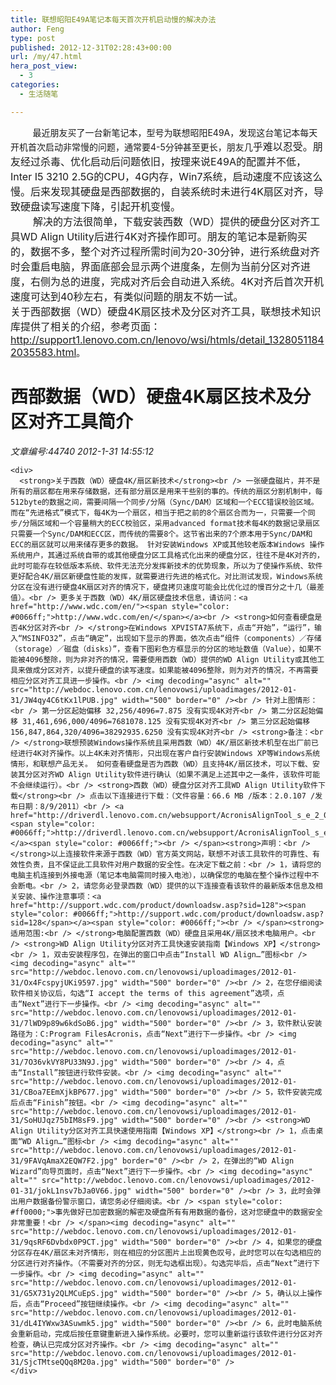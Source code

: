 ```yaml
---
title: 联想昭阳E49A笔记本每天首次开机启动慢的解决办法
author: Feng
type: post
published: 2012-12-31T02:28:43+00:00
url: /my/47.html
hera_post_view:
  - 3
categories:
  - 生活随笔

---
```

         最近朋友买了一台新笔记本，型号为联想昭阳E49A，发现这台笔记本每天开机首次启动非常慢的问题，通常要4-5分钟甚至更长，朋友几<span style="font-size: medium;">乎难以忍受。朋友经过杀毒、优化启动后问题依旧，按理来说E49A的配置并不低，Inter I5 3210 2.5G的CPU，4G内存，Win7系统，启动速度</span><span style="font-size: medium;">不应该这么慢。后来发现其硬盘是西部数据的，自装系统时未进行4K扇区对齐，导致硬盘读写速度下降，引起开机变慢。</span>  
<span style="font-size: medium;">        解决的方法很简单，下载安装西数（WD）提供的硬盘分区对齐工具WD Align Utility后进行4K对齐操作即可。朋友的笔记本是新购买的，</span><span style="font-size: medium;">数据不多，整个对齐过程所需时间为20-30分钟，进行系统盘对齐时会重启电脑，界面底部会显示两个进度条，左侧为当前分区对</span><span style="font-size: medium;">齐进度，右侧为总的进度，完成对齐后会自动进入系统。4K对齐后首次开机速度可达到40秒左右，有类似</span><span style="font-size: medium;">问题的朋友不妨一试。</span>  
<span style="font-size: medium;">关于西部数据（WD）硬盘4K扇区技术及分区对齐工具，联想技术知识库提供了相关的介绍，参考页面：</span>  
<span style="font-size: medium;"><a title="" href="http://support1.lenovo.com.cn/lenovo/wsi/htmls/detail_13280511842035583.html" target="_blank" rel="noopener"><span style="text-decoration: underline;"><a href="http://support1.lenovo.com.cn/lenovo/wsi/htmls/detail_13280511842035583.html">http://support1.lenovo.com.cn/lenovo/wsi/htmls/detail_13280511842035583.html</a></span></a>。</span>

<div>
  <h1>
    西部数据（WD）硬盘4K扇区技术及分区对齐工具简介
  </h1>
  
  <p>
    <i>文章编号:44740 2012-1-31 14:55:12</i></div> 
    
    <div>
      <strong>关于西数（WD）硬盘4K/扇区新技术</strong><br /> 一张硬盘磁片，并不是所有的扇区都在用来存储数据，还有部分扇区是用来干些别的事的。传统的扇区分割机制中，每512byte的数据之间，需要间隔一个同步/分隔（Sync/DAM）区域和一个ECC错误校验区域。而在“先进格式”模式下，每4K为一个扇区，相当于把之前的8个扇区合而为一，只需要一个同步/分隔区域和一个容量稍大的ECC校验区，采用advanced format技术每4K的数据记录扇区只需要一个Sync/DAM和ECC区，而传统的需要8个。这节省出来的7个原本用于Sync/DAM和ECC的扇区就可以用来储存更多的数据。 针对安装Windows XP或其他较老版本Windows 操作系统用户，其通过系统自带的或其他硬盘分区工具格式化出来的硬盘分区，往往不是4K对齐的，此时可能存在较低版本系统、软件无法充分发挥新技术的优势现象，所以为了使操作系统、软件更好配合4K/扇区新硬盘性能的发挥，就需要进行先进的格式化。对比测试发现，Windows系统分区在没有进行硬盘4K扇区对齐的情况下，硬盘拷贝速度可能会比优化过的慢百分之十几（最差值）。<br /> 更多关于西数（WD）4K/扇区硬盘技术信息，请访问：<a href="http://www.wdc.com/en/"><span style="color: #0066ff;">http://www.wdc.com/en/</span></a><br /> <strong>如何查看硬盘是否4K分区对齐<br /> </strong>在Windows XPVISTA7系统下，点击“开始”，“运行”，输入“MSINFO32”，点击“确定”，出现如下显示的界面，依次点击“组件（components）／存储（storage）／磁盘（disks）”，查看下图彩色方框显示的分区的地址数值（Value），如果不能被4096整除，则为非对齐的情况，需要使用西数（WD）提供的WD Align Utility或其他工具来做成分区对齐，以提升硬盘的读写速度。如果能被4096整除，则为对齐的情况，不再需要相应分区对齐工具进一步操作。<br /> <img decoding="async" alt="" src="http://webdoc.lenovo.com.cn/lenovowsi/uploadimages/2012-01-31/JW4qy4C6tKx1lPUB.jpg" width="500" border="0" /><br /> 针对上图情形：<br /> 第一分区起始偏移 32,256/4096=7.875 没有实现4K对齐<br /> 第二分区起始偏移 31,461,696,000/4096=7681078.125 没有实现4K对齐<br /> 第三分区起始偏移 156,847,864,320/4096=38292935.6250 没有实现4K对齐<br /> <strong>备注：<br /> </strong>联想预装Windows操作系统且采用西数（WD）4K/扇区新技术机型在出厂前已经进行4K对齐操作。以上4K未对齐情形，只出现在客户自行安装Windows XP等Windows系统情形，和联想产品无关。 如何查看硬盘是否为西数（WD）且支持4K/扇区技术，可以下载、安装其分区对齐WD Align Utility软件进行确认（如果不满足上述其中之一条件，该软件可能不会继续运行）。<br /> <strong>西数（WD）硬盘分区对齐工具WD Align Utility软件下载</strong><br /> 点击以下连接进行下载：（文件容量：66.6 MB /版本：2.0.107 /发布日期：8/9/2011）<br /> <a href="http://driverdl.lenovo.com.cn/websupport/AcronisAlignTool_s_e_2_0_107.sfx.exe"><span style="color: #0066ff;">http://driverdl.lenovo.com.cn/websupport/AcronisAlignTool_s_e_2_0_107.sfx.exe</span></a><span style="color: #0066ff;"><br /> </span><strong>声明：<br /> </strong>以上连接软件来源于西数（WD）官方英文网站，联想不对该工具软件的可靠性、有效性负责，且不保证此工具软件对用户数据的安全性。在决定下载之前：<br /> 1，请将您的电脑主机连接到外接电源（笔记本电脑需同时接入电池），以确保您的电脑在整个操作过程中不会断电。<br /> 2，请您务必登录西数（WD）提供的以下连接查看该软件的最新版本信息及相关安装、操作注意事项：<a href="http://support.wdc.com/product/downloadsw.asp?sid=128"><span style="color: #0066ff;">http://support.wdc.com/product/downloadsw.asp?sid=128</span></a><span style="color: #0066ff;"><br /> </span><strong>适用范围:<br /> </strong>电脑配置西数（WD）硬盘且采用4K/扇区技术电脑用户。<br /> <strong>WD Align Utility分区对齐工具快速安装指南【Windows XP】</strong><br /> 1，双击安装程序包，在弹出的窗口中点击“Install WD Align…”图标<br /> <img decoding="async" alt="" src="http://webdoc.lenovo.com.cn/lenovowsi/uploadimages/2012-01-31/Ox4FcspyjUKi9597.jpg" width="500" border="0" /><br /> 2，在您仔细阅读软件相关协议后，勾选“I accept the terms of this agreement”选项，点击“Next”进行下一步操作。<br /> <img decoding="async" alt="" src="http://webdoc.lenovo.com.cn/lenovowsi/uploadimages/2012-01-31/7lWD9p89w6kdSoB6.jpg" width="500" border="0" /><br /> 3，软件默认安装路径为：C:Program FilesAcronis，点击“Next”进行下一步操作。<br /> <img decoding="async" alt="" src="http://webdoc.lenovo.com.cn/lenovowsi/uploadimages/2012-01-31/7O36vkVY8PU33N9J.jpg" width="500" border="0" /><br /> 4，点击“Install”按钮进行软件安装。<br /> <img decoding="async" alt="" src="http://webdoc.lenovo.com.cn/lenovowsi/uploadimages/2012-01-31/CBoa7EEmXjkBP677.jpg" width="500" border="0" /><br /> 5，软件安装完成后点击“Finish”按钮。<br /> <img decoding="async" alt="" src="http://webdoc.lenovo.com.cn/lenovowsi/uploadimages/2012-01-31/SoHUJqz75bIM8sF9.jpg" width="500" border="0" /><br /> <strong>WD Align Utility分区对齐工具快速使用指南【Windows XP】</strong><br /> 1，点击桌面“WD Align…”图标<br /> <img decoding="async" alt="" src="http://webdoc.lenovo.com.cn/lenovowsi/uploadimages/2012-01-31/9FAVqAmaX2EQW7F2.jpg" border="0" /><br /> 2，在弹出的“WD Align Wizard”向导页面时，点击“Next”进行下一步操作。<br /> <img decoding="async" alt="" src="http://webdoc.lenovo.com.cn/lenovowsi/uploadimages/2012-01-31/jokL1nsv7bJa0V66.jpg" width="500" border="0" /><br /> 3，此时会弹出用户数据备份警示窗口，请您务必仔细阅读。<br /> <span style="color: #ff0000;">事先做好已加密数据的解密及硬盘所有有用数据的备份，这对您硬盘中的数据安全非常重要！<br /> </span><img decoding="async" alt="" src="http://webdoc.lenovo.com.cn/lenovowsi/uploadimages/2012-01-31/9qsRF6Dvbdx0P9CT.jpg" width="500" border="0" /><br /> 4，如果您的硬盘分区存在4K/扇区未对齐情形，则在相应的分区图片上出现黄色叹号，此时您可以在勾选相应的分区进行对齐操作。（不需要对齐的分区，则无勾选框出现）。勾选完毕后，点击“Next”进行下一步操作。<br /> <img decoding="async" alt="" src="http://webdoc.lenovo.com.cn/lenovowsi/uploadimages/2012-01-31/G5X731y2QLMCuEpS.jpg" width="500" border="0" /><br /> 5，确认以上操作后，点击“Proceed”按钮继续操作。<br /> <img decoding="async" alt="" src="http://webdoc.lenovo.com.cn/lenovowsi/uploadimages/2012-01-31/dL4IYWxw3ASuwmk5.jpg" width="500" border="0" /><br /> 6，此时电脑系统会重新启动，完成后按任意键重新进入操作系统。必要时，您可以重新运行该软件进行分区对齐检查，确认已完成分区对齐操作。<br /> <img decoding="async" alt="" src="http://webdoc.lenovo.com.cn/lenovowsi/uploadimages/2012-01-31/SjcTMtseQQq8M20a.jpg" width="500" border="0" />
    </div>